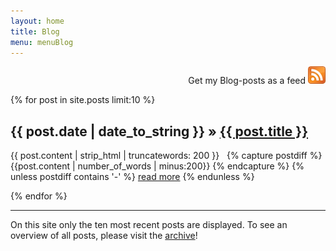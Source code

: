 ```yaml
---
layout: home
title: Blog
menu: menuBlog
---
```


<div align="right">Get my Blog-posts as a feed <a href="../atom.xml"><img alt="Get my feed" src="icon.png"></a></div>



{% for post in site.posts limit:10 %}
  <div class="post">
    <h2>{{ post.date | date_to_string }} &raquo; <a href="{{ post.url }}">{{ post.title }}</a></h2>
    <p class="excerpt">
    {{ post.content | strip_html | truncatewords: 200 }} &nbsp;
    {% capture postdiff %} {{post.content | number_of_words | minus:200}} {% endcapture %}
    {% unless postdiff contains '-' %}
      <a href="{{ post.url }}" class="read-more">read more</a>
    {% endunless %}
	  </p>
      </div>
{% endfor %}


---------
On this site only the ten most recent posts are displayed. To see an overview of all posts, please visit the [archive](/Blog/archive)!